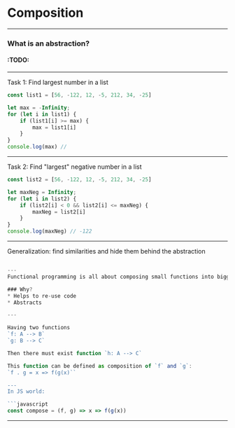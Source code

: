 
# Composition
---
### What is an abstraction?

#### :TODO:
---
Task 1: Find largest number in a list
```javascript
const list1 = [56, -122, 12, -5, 212, 34, -25]

let max = -Infinity;
for (let i in list1) {
	if (list1[i] >= max) {
		max = list1[i]
	}
}
console.log(max) // 
```
___
Task 2: Find "largest" negative number in a list

```javascript
const list2 = [56, -122, 12, -5, 212, 34, -25]

let maxNeg = Infinity;
for (let i in list2) {
	if (list2[i] < 0 && list2[i] <= maxNeg) {
		maxNeg = list2[i]
	}
}
console.log(maxNeg) // -122
```
---
Generalization: find similarities and hide them behind the abstraction

```javascript

---
Functional programming is all about composing small functions into bigger ones.

### Why?
* Helps to re-use code
* Abstracts 

---

Having two functions
`f: A --> B`
`g: B --> C`

Then there must exist function `h: A --> C`

This function can be defined as composition of `f` and `g`:
`f . g = x => f(g(x)``

---
In JS world:

```javascript
const compose = (f, g) => x => f(g(x))
```


---
<!--stackedit_data:
eyJoaXN0b3J5IjpbMTA5NjQ4ODc1OSwtOTUwNDEyOTk3LC0xNj
AyNzE5MzgsODY5NjQwMzEwLC05MjA4OTcwMCwtMTA4MjAyOTAw
MSwxMDExOTM2NzM2LC01MzEwNzQ4MzcsLTE1NTI1NzgzMTksLT
E5Mjg0NDU5NDhdfQ==
-->